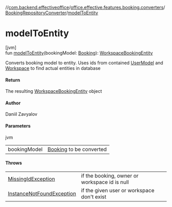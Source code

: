 //[com.backend.effectiveoffice](../../../index.md)/[office.effective.features.booking.converters](../index.md)/[BookingRepositoryConverter](index.md)/[modelToEntity](model-to-entity.md)

# modelToEntity

[jvm]\
fun [modelToEntity](model-to-entity.md)(bookingModel: [Booking](../../office.effective.model/-booking/index.md)): [WorkspaceBookingEntity](../../office.effective.features.booking.repository/-workspace-booking-entity/index.md)

Converts booking model to entity. Uses ids from contained [UserModel](../../office.effective.model/-user-model/index.md) and [Workspace](../../office.effective.model/-workspace/index.md) to find actual entities in database

#### Return

The resulting [WorkspaceBookingEntity](../../office.effective.features.booking.repository/-workspace-booking-entity/index.md) object

#### Author

Daniil Zavyalov

#### Parameters

jvm

| | |
|---|---|
| bookingModel | [Booking](../../office.effective.model/-booking/index.md) to be converted |

#### Throws

| | |
|---|---|
| [MissingIdException](../../office.effective.common.exception/-missing-id-exception/index.md) | if the booking, owner or workspace id is null |
| [InstanceNotFoundException](../../office.effective.common.exception/-instance-not-found-exception/index.md) | if the given user or workspace don't exist |
